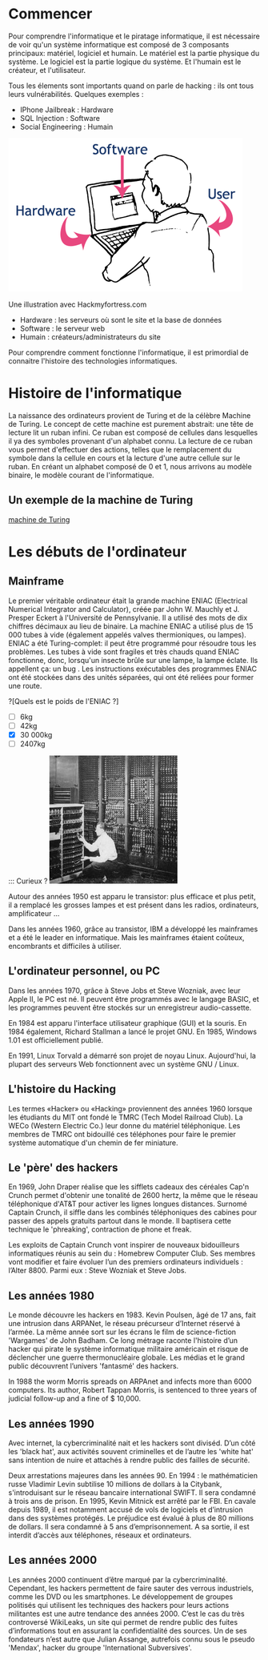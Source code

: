 # Commencer

Pour comprendre l'informatique et le piratage informatique, il est nécessaire de voir qu'un système informatique est composé de 3 composants principaux: matériel, logiciel et humain. Le matériel est la partie physique du système. Le logiciel est la partie logique du système. Et l'humain est le créateur, et l'utilisateur.

Tous les élements sont importants quand on parle de hacking : ils ont tous leurs vulnérabilités. Quelques exemples :

* IPhone Jailbreak : Hardware
* SQL Injection : Software
* Social Engineering : Humain

![Alt text](https://raw.githubusercontent.com/adrien-thierry/hmf-training/master/src/software-hardware-user.png "Sofware")

Une illustration avec Hackmyfortress.com

* Hardware : les serveurs où sont le site et la base de données
* Software : le serveur web
* Humain : créateurs/administrateurs du site

Pour comprendre comment fonctionne l'informatique, il est primordial de connaitre l'histoire des technologies informatiques.


# Histoire de l'informatique

La naissance des ordinateurs provient de Turing et de la célèbre Machine de Turing. Le concept de cette machine est purement abstrait: une tête de lecture lit un ruban infini. Ce ruban est composé de cellules dans lesquelles il ya des symboles provenant d'un alphabet connu. La lecture de ce ruban vous permet d'effectuer des actions, telles que le remplacement du symbole dans la cellule en cours et la lecture d'une autre cellule sur le ruban. En créant un alphabet composé de 0 et 1, nous arrivons au modèle binaire, le modèle courant de l'informatique.

## Un exemple de la machine de Turing

[machine de Turing](https://interstices.info/autres/grains-int/machine-turing/index.html)

# Les débuts de l'ordinateur

## Mainframe

Le premier véritable ordinateur était la grande machine ENIAC (Electrical Numerical Integrator and Calculator), créée par John W. Mauchly et J. Presper Eckert à l'Université de Pennsylvanie. Il a utilisé des mots de dix chiffres décimaux au lieu de binaire. La machine ENIAC a utilisé plus de 15 000 tubes à vide (également appelés valves thermioniques, ou lampes). ENIAC a été Turing-complet: il peut être programmé pour résoudre tous les problèmes. Les tubes à vide sont fragiles et très chauds quand ENIAC fonctionne, donc, lorsqu'un insecte brûle sur une lampe, la lampe éclate. Ils appellent ça: un bug . Les instructions exécutables des programmes ENIAC ont été stockées dans des unités séparées, qui ont été reliées pour former une route.

?[Quels est le poids de l'ENIAC ?]
-[ ] 6kg
-[ ] 42kg
-[x] 30 000kg 
-[ ] 2407kg

::: Curieux ?
![alt text](https://raw.githubusercontent.com/adrien-thierry/hmf-training/master/src/eniac.jpg "eniac")

Autour des années 1950 est apparu le transistor: plus efficace et plus petit, il a remplacé les grosses lampes et est présent dans les radios, ordinateurs, amplificateur ...

Dans les années 1960, grâce au transistor, IBM a développé les mainframes et a été le leader en informatique. Mais les mainframes étaient coûteux, encombrants et difficiles à utiliser.

## L'ordinateur personnel, ou PC

Dans les années 1970, grâce à Steve Jobs et Steve Wozniak, avec leur Apple II, le PC est né. Il peuvent être programmés avec le langage BASIC, et les programmes peuvent être stockés sur un enregistreur audio-cassette.

En 1984 est apparu l'interface utilisateur graphique (GUI) et la souris. En 1984 également, Richard Stallman a lancé le projet GNU. En 1985, Windows 1.01 est officiellement publié.

En 1991, Linux Torvald a démarré son projet de noyau Linux. Aujourd'hui, la plupart des serveurs Web fonctionnent avec un système GNU / Linux.

## L'histoire du Hacking

Les termes «Hacker» ou «Hacking» proviennent des années 1960 lorsque les étudiants du MIT ont fondé le TMRC (Tech Model Railroad Club). La WECo (Western Electric Co.) leur donne du matériel téléphonique. Les membres de TMRC ont bidouillé ces téléphones pour faire le premier système automatique d'un chemin de fer miniature.

## Le 'père' des hackers

En 1969, John Draper réalise que les sifflets cadeaux des céréales Cap'n Crunch permet d'obtenir une tonalité de 2600 hertz, la même que le réseau téléphonique d'AT&T pour activer les lignes longues distances. Surnomé Captain Crunch, il siffle dans les combinés téléphoniques des cabines pour passer des appels gratuits partout dans le monde. Il baptisera cette technique le 'phreaking', contraction de phone et freak.

Les exploits de Captain Crunch vont inspirer de nouveaux bidouilleurs informatiques réunis au sein du : Homebrew Computer Club. Ses membres vont modifier et faire évoluer l’un des premiers ordinateurs individuels : l’Alter 8800. Parmi eux : Steve Wozniak et Steve Jobs.

## Les années 1980

Le monde découvre les hackers en 1983. Kevin Poulsen, âgé de 17 ans, fait une intrusion dans ARPANet, le réseau précurseur d’Internet réservé à l’armée. La même année sort sur les écrans le film de science-fiction 'Wargames' de John Badham. Ce long métrage raconte l'histoire d’un hacker qui pirate le système informatique militaire américain et risque de déclencher une guerre thermonucléaire globale. Les médias et le grand public découvrent l’univers 'fantasmé' des hackers.

In 1988 the worm Morris spreads on ARPAnet and infects more than 6000 computers. Its author, Robert Tappan Morris, is sentenced to three years of judicial follow-up and a fine of $ 10,000.

## Les années 1990

Avec internet, la cybercriminalité nait et les hackers sont diviséd. D’un côté les 'black hat', aux activités souvent criminelles et de l’autre les 'white hat' sans intention de nuire et attachés à rendre public des failles de sécurité.

Deux arrestations majeures dans les années 90. En 1994 : le mathématicien russe Vladimir Levin subtilise 10 millions de dollars à la Citybank, s'introduisant sur le réseau bancaire international SWIFT. Il sera condamné à trois ans de prison. En 1995, Kevin Mitnick est arrêté par le FBI. En cavale depuis 1989, il est notamment accusé de vols de logiciels et d’intrusion dans des systèmes protégés. Le préjudice est évalué à plus de 80 millions de dollars. Il sera condamné à 5 ans d’emprisonnement. A sa sortie, il est interdit d’accès aux téléphones, réseaux et ordinateurs.

## Les années 2000

Les années 2000 continuent d’être marqué par la cybercriminalité. Cependant, les hackers permettent de faire sauter des verrous industriels, comme les DVD ou les smartphones. Le développement de groupes politisés qui utilisent les techniques des hackers pour leurs actions militantes est une autre tendance des années 2000. C’est le cas du très controversé WikiLeaks, un site qui permet de rendre public des fuites d’informations tout en assurant la confidentialité des sources. Un de ses fondateurs n’est autre que Julian Assange, autrefois connu sous le pseudo 'Mendax', hacker du groupe 'International Subversives'.



